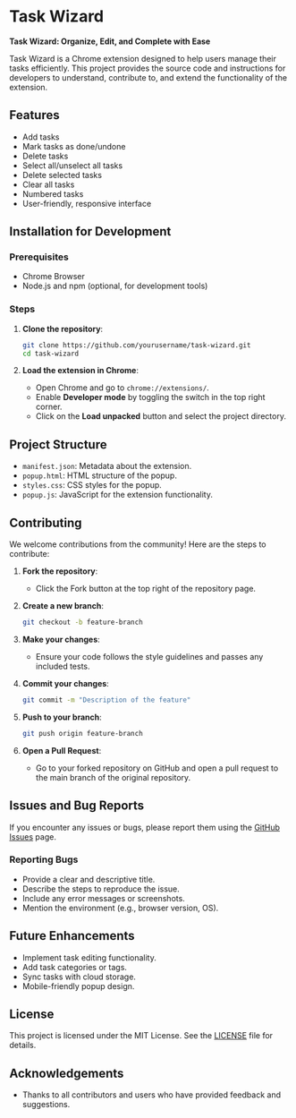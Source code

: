 # Task Wizard

**Task Wizard: Organize, Edit, and Complete with Ease**

Task Wizard is a Chrome extension designed to help users manage their tasks efficiently. This project provides the source code and instructions for developers to understand, contribute to, and extend the functionality of the extension.

## Features

- Add tasks
- Mark tasks as done/undone
- Delete tasks
- Select all/unselect all tasks
- Delete selected tasks
- Clear all tasks
- Numbered tasks
- User-friendly, responsive interface

## Installation for Development

### Prerequisites

- Chrome Browser
- Node.js and npm (optional, for development tools)

### Steps

1. **Clone the repository**:
   ```bash
   git clone https://github.com/yourusername/task-wizard.git
   cd task-wizard
   ```

2. **Load the extension in Chrome**:
   - Open Chrome and go to `chrome://extensions/`.
   - Enable **Developer mode** by toggling the switch in the top right corner.
   - Click on the **Load unpacked** button and select the project directory.

## Project Structure

- `manifest.json`: Metadata about the extension.
- `popup.html`: HTML structure of the popup.
- `styles.css`: CSS styles for the popup.
- `popup.js`: JavaScript for the extension functionality.

## Contributing

We welcome contributions from the community! Here are the steps to contribute:

1. **Fork the repository**:
   - Click the Fork button at the top right of the repository page.

2. **Create a new branch**:
   ```bash
   git checkout -b feature-branch
   ```

3. **Make your changes**:
   - Ensure your code follows the style guidelines and passes any included tests.

4. **Commit your changes**:
   ```bash
   git commit -m "Description of the feature"
   ```

5. **Push to your branch**:
   ```bash
   git push origin feature-branch
   ```

6. **Open a Pull Request**:
   - Go to your forked repository on GitHub and open a pull request to the main branch of the original repository.

## Issues and Bug Reports

If you encounter any issues or bugs, please report them using the [GitHub Issues](https://github.com/yourusername/task-wizard/issues) page.

### Reporting Bugs

- Provide a clear and descriptive title.
- Describe the steps to reproduce the issue.
- Include any error messages or screenshots.
- Mention the environment (e.g., browser version, OS).

## Future Enhancements

- Implement task editing functionality.
- Add task categories or tags.
- Sync tasks with cloud storage.
- Mobile-friendly popup design.

## License

This project is licensed under the MIT License. See the [LICENSE](LICENSE) file for details.

## Acknowledgements

- Thanks to all contributors and users who have provided feedback and suggestions.